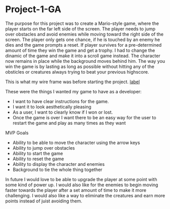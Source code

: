 # Project-1-GA

The purpose for this project was to create a Mario-style game, where the player starts on the far left side of the screen. The player needs to jump over obstacles and avoid enemies while moving toward the right side of the screen. The player only gets one chance, if he is touched by an enemy he dies and the game prompts a reset. If player survives for a pre-determined amount of time they win the game and get a trophy. I had to change the dinamic of the game and make it into a scroll game instead. The character now remains in place while the background moves behind him. The way you win the game is by lasting as long as possible without hitting any of the obsticles or creatures always trying to beat your previous highscore.


This is what my wire frame was before starting the project.
[label](https://media.git.generalassemb.ly/user/46542/files/088d46dc-9586-4126-9852-9a9878ea29b6)


These were the things I wanted my game to have as a developer:

- I want to have clear instructions for the game.
- I want it to look aesthetically pleasing
- As a user, I want to clearly know if I won or lost.
- Once the game is over I want there to be an easy way for the user to restart the game and play as many times as they want


MVP Goals

- Ability to be able to move the character using the arrow keys
- Ability to jump over obstacles
- Ability to start the game
- Ability to reset the game
- Ability to display the character and enemies
- Background to tie the whole thing together


In future I would love to be able to upgrade the player at some point with some kind of power up. I would also like for the enemies to begin moving faster towards the player after a set amount of time to make it more challenging. I would also like a way to eliminate the creatures and earn more points instead of juist avoiding them.